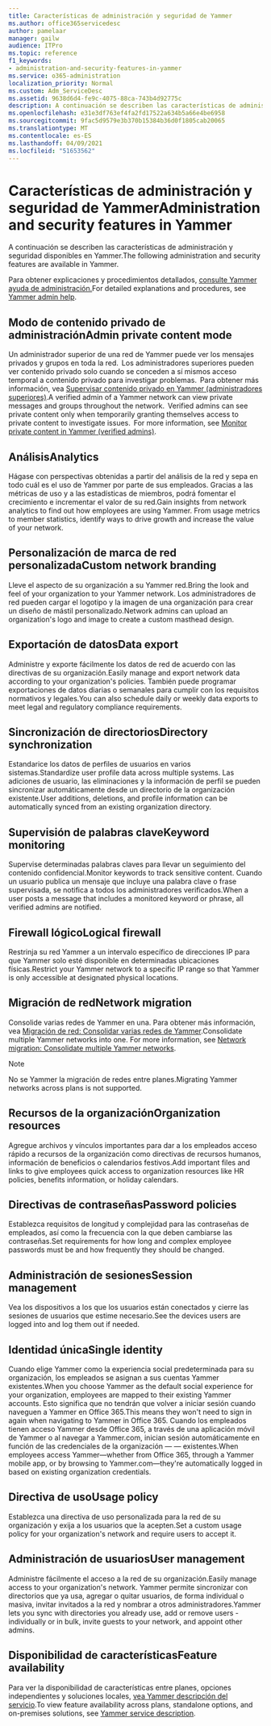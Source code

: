```yaml
---
title: Características de administración y seguridad de Yammer
ms.author: office365servicedesc
author: pamelaar
manager: gailw
audience: ITPro
ms.topic: reference
f1_keywords:
- administration-and-security-features-in-yammer
ms.service: o365-administration
localization_priority: Normal
ms.custom: Adm_ServiceDesc
ms.assetid: 9638d6d4-fe9c-4075-88ca-743b4d92775c
description: A continuación se describen las características de administración y seguridad disponibles en Yammer.
ms.openlocfilehash: e31e3df763ef4fa2fd17522a634b5a66e4be6958
ms.sourcegitcommit: 9fac5d9579e3b370b15384b36d0f1805cab20065
ms.translationtype: MT
ms.contentlocale: es-ES
ms.lasthandoff: 04/09/2021
ms.locfileid: "51653562"
---
```

# <a name="administration-and-security-features-in-yammer"></a><span data-ttu-id="e9313-103">Características de administración y seguridad de Yammer</span><span class="sxs-lookup"><span data-stu-id="e9313-103">Administration and security features in Yammer</span></span>

<span data-ttu-id="e9313-104">A continuación se describen las características de administración y seguridad disponibles en Yammer.</span><span class="sxs-lookup"><span data-stu-id="e9313-104">The following administration and security features are available in Yammer.</span></span>
  
<span data-ttu-id="e9313-105">Para obtener explicaciones y procedimientos detallados, [consulte Yammer ayuda de administración.](/yammer/)</span><span class="sxs-lookup"><span data-stu-id="e9313-105">For detailed explanations and procedures, see [Yammer admin help](/yammer/).</span></span>

## <a name="admin-private-content-mode"></a><span data-ttu-id="e9313-106">Modo de contenido privado de administración</span><span class="sxs-lookup"><span data-stu-id="e9313-106">Admin private content mode</span></span>

<span data-ttu-id="e9313-p101">Un administrador superior de una red de Yammer puede ver los mensajes privados y grupos en toda la red.  Los administradores superiores pueden ver contenido privado solo cuando se conceden a sí mismos acceso temporal a contenido privado para investigar problemas.  Para obtener más información, vea [Supervisar contenido privado en Yammer (administradores superiores)](/yammer/manage-security-and-compliance/monitor-private-content).</span><span class="sxs-lookup"><span data-stu-id="e9313-p101">A verified admin of a Yammer network can view private messages and groups throughout the network.  Verified admins can see private content only when temporarily granting themselves access to private content to investigate issues.  For more information, see [Monitor private content in Yammer (verified admins)](/yammer/manage-security-and-compliance/monitor-private-content).</span></span>

## <a name="analytics"></a><span data-ttu-id="e9313-110">Análisis</span><span class="sxs-lookup"><span data-stu-id="e9313-110">Analytics</span></span>

<span data-ttu-id="e9313-p102">Hágase con perspectivas obtenidas a partir del análisis de la red y sepa en todo cuál es el uso de Yammer por parte de sus empleados. Gracias a las métricas de uso y a las estadísticas de miembros, podrá fomentar el crecimiento e incrementar el valor de su red.</span><span class="sxs-lookup"><span data-stu-id="e9313-p102">Gain insights from network analytics to find out how employees are using Yammer. From usage metrics to member statistics, identify ways to drive growth and increase the value of your network.</span></span>

## <a name="custom-network-branding"></a><span data-ttu-id="e9313-113">Personalización de marca de red personalizada</span><span class="sxs-lookup"><span data-stu-id="e9313-113">Custom network branding</span></span>

<span data-ttu-id="e9313-114">Lleve el aspecto de su organización a su Yammer red.</span><span class="sxs-lookup"><span data-stu-id="e9313-114">Bring the look and feel of your organization to your Yammer network.</span></span> <span data-ttu-id="e9313-115">Los administradores de red pueden cargar el logotipo y la imagen de una organización para crear un diseño de mástil personalizado.</span><span class="sxs-lookup"><span data-stu-id="e9313-115">Network admins can upload an organization's logo and image to create a custom masthead design.</span></span>

## <a name="data-export"></a><span data-ttu-id="e9313-116">Exportación de datos</span><span class="sxs-lookup"><span data-stu-id="e9313-116">Data export</span></span>

<span data-ttu-id="e9313-117">Administre y exporte fácilmente los datos de red de acuerdo con las directivas de su organización.</span><span class="sxs-lookup"><span data-stu-id="e9313-117">Easily manage and export network data according to your organization's policies.</span></span> <span data-ttu-id="e9313-118">También puede programar exportaciones de datos diarias o semanales para cumplir con los requisitos normativos y legales.</span><span class="sxs-lookup"><span data-stu-id="e9313-118">You can also schedule daily or weekly data exports to meet legal and regulatory compliance requirements.</span></span>
  
## <a name="directory-synchronization"></a><span data-ttu-id="e9313-119">Sincronización de directorios</span><span class="sxs-lookup"><span data-stu-id="e9313-119">Directory synchronization</span></span>

<span data-ttu-id="e9313-120">Estandarice los datos de perfiles de usuarios en varios sistemas.</span><span class="sxs-lookup"><span data-stu-id="e9313-120">Standardize user profile data across multiple systems.</span></span> <span data-ttu-id="e9313-121">Las adiciones de usuario, las eliminaciones y la información de perfil se pueden sincronizar automáticamente desde un directorio de la organización existente.</span><span class="sxs-lookup"><span data-stu-id="e9313-121">User additions, deletions, and profile information can be automatically synced from an existing organization directory.</span></span>

## <a name="keyword-monitoring"></a><span data-ttu-id="e9313-122">Supervisión de palabras clave</span><span class="sxs-lookup"><span data-stu-id="e9313-122">Keyword monitoring</span></span>

<span data-ttu-id="e9313-123">Supervise determinadas palabras claves para llevar un seguimiento del contenido confidencial.</span><span class="sxs-lookup"><span data-stu-id="e9313-123">Monitor keywords to track sensitive content.</span></span> <span data-ttu-id="e9313-124">Cuando un usuario publica un mensaje que incluye una palabra clave o frase supervisada, se notifica a todos los administradores verificados.</span><span class="sxs-lookup"><span data-stu-id="e9313-124">When a user posts a message that includes a monitored keyword or phrase, all verified admins are notified.</span></span>

## <a name="logical-firewall"></a><span data-ttu-id="e9313-125">Firewall lógico</span><span class="sxs-lookup"><span data-stu-id="e9313-125">Logical firewall</span></span>

<span data-ttu-id="e9313-126">Restrinja su red Yammer a un intervalo específico de direcciones IP para que Yammer solo esté disponible en determinadas ubicaciones físicas.</span><span class="sxs-lookup"><span data-stu-id="e9313-126">Restrict your Yammer network to a specific IP range so that Yammer is only accessible at designated physical locations.</span></span>

## <a name="network-migration"></a><span data-ttu-id="e9313-127">Migración de red</span><span class="sxs-lookup"><span data-stu-id="e9313-127">Network migration</span></span>

<span data-ttu-id="e9313-p107">Consolide varias redes de Yammer en una. Para obtener más información, vea [Migración de red: Consolidar varias redes de Yammer](/yammer/configure-your-yammer-network/consolidate-multiple-yammer-networks).</span><span class="sxs-lookup"><span data-stu-id="e9313-p107">Consolidate multiple Yammer networks into one. For more information, see [Network migration: Consolidate multiple Yammer networks](/yammer/configure-your-yammer-network/consolidate-multiple-yammer-networks).</span></span>
  
> [!NOTE]
> <span data-ttu-id="e9313-130">No se Yammer la migración de redes entre planes.</span><span class="sxs-lookup"><span data-stu-id="e9313-130">Migrating Yammer networks across plans is not supported.</span></span> 

## <a name="organization-resources"></a><span data-ttu-id="e9313-131">Recursos de la organización</span><span class="sxs-lookup"><span data-stu-id="e9313-131">Organization resources</span></span>

<span data-ttu-id="e9313-132">Agregue archivos y vínculos importantes para dar a los empleados acceso rápido a recursos de la organización como directivas de recursos humanos, información de beneficios o calendarios festivos.</span><span class="sxs-lookup"><span data-stu-id="e9313-132">Add important files and links to give employees quick access to organization resources like HR policies, benefits information, or holiday calendars.</span></span>
  
## <a name="password-policies"></a><span data-ttu-id="e9313-133">Directivas de contraseñas</span><span class="sxs-lookup"><span data-stu-id="e9313-133">Password policies</span></span>

<span data-ttu-id="e9313-134">Establezca requisitos de longitud y complejidad para las contraseñas de empleados, así como la frecuencia con la que deben cambiarse las contraseñas.</span><span class="sxs-lookup"><span data-stu-id="e9313-134">Set requirements for how long and complex employee passwords must be and how frequently they should be changed.</span></span>
  
## <a name="session-management"></a><span data-ttu-id="e9313-135">Administración de sesiones</span><span class="sxs-lookup"><span data-stu-id="e9313-135">Session management</span></span>

<span data-ttu-id="e9313-136">Vea los dispositivos a los que los usuarios están conectados y cierre las sesiones de usuarios que estime necesario.</span><span class="sxs-lookup"><span data-stu-id="e9313-136">See the devices users are logged into and log them out if needed.</span></span>

## <a name="single-identity"></a><span data-ttu-id="e9313-137">Identidad única</span><span class="sxs-lookup"><span data-stu-id="e9313-137">Single identity</span></span>

<span data-ttu-id="e9313-138">Cuando elige Yammer como la experiencia social predeterminada para su organización, los empleados se asignan a sus cuentas Yammer existentes.</span><span class="sxs-lookup"><span data-stu-id="e9313-138">When you choose Yammer as the default social experience for your organization, employees are mapped to their existing Yammer accounts.</span></span> <span data-ttu-id="e9313-139">Esto significa que no tendrán que volver a iniciar sesión cuando naveguen a Yammer en Office 365.</span><span class="sxs-lookup"><span data-stu-id="e9313-139">This means they won't need to sign in again when navigating to Yammer in Office 365.</span></span> <span data-ttu-id="e9313-140">Cuando los empleados tienen acceso Yammer desde Office 365, a través de una aplicación móvil de Yammer o al navegar a Yammer.com, inician sesión automáticamente en función de las credenciales de la organización &mdash; &mdash; existentes.</span><span class="sxs-lookup"><span data-stu-id="e9313-140">When employees access Yammer&mdash;whether from Office 365, through a Yammer mobile app, or by browsing to Yammer.com&mdash;they're automatically logged in based on existing organization credentials.</span></span>

## <a name="usage-policy"></a><span data-ttu-id="e9313-141">Directiva de uso</span><span class="sxs-lookup"><span data-stu-id="e9313-141">Usage policy</span></span>

<span data-ttu-id="e9313-142">Establezca una directiva de uso personalizada para la red de su organización y exija a los usuarios que la acepten.</span><span class="sxs-lookup"><span data-stu-id="e9313-142">Set a custom usage policy for your organization's network and require users to accept it.</span></span>

## <a name="user-management"></a><span data-ttu-id="e9313-143">Administración de usuarios</span><span class="sxs-lookup"><span data-stu-id="e9313-143">User management</span></span>

<span data-ttu-id="e9313-144">Administre fácilmente el acceso a la red de su organización.</span><span class="sxs-lookup"><span data-stu-id="e9313-144">Easily manage access to your organization's network.</span></span> <span data-ttu-id="e9313-145">Yammer permite sincronizar con directorios que ya usa, agregar o quitar usuarios, de forma individual o masiva, invitar invitados a la red y nombrar a otros administradores.</span><span class="sxs-lookup"><span data-stu-id="e9313-145">Yammer lets you sync with directories you already use, add or remove users - individually or in bulk, invite guests to your network, and appoint other admins.</span></span>

## <a name="feature-availability"></a><span data-ttu-id="e9313-146">Disponibilidad de características</span><span class="sxs-lookup"><span data-stu-id="e9313-146">Feature availability</span></span>

<span data-ttu-id="e9313-147">Para ver la disponibilidad de características entre planes, opciones independientes y soluciones locales, [vea Yammer descripción del servicio](yammer-service-description.md).</span><span class="sxs-lookup"><span data-stu-id="e9313-147">To view feature availability across plans, standalone options, and on-premises solutions, see [Yammer service description](yammer-service-description.md).</span></span>
